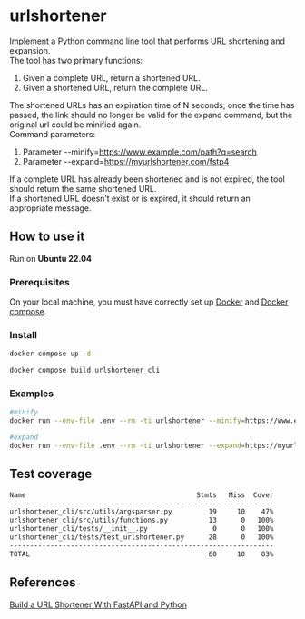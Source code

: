 # urlshortener

Implement a Python command line tool that performs URL shortening and expansion.\
The tool has two primary functions:
1. Given a complete URL, return a shortened URL.
2. Given a shortened URL, return the complete URL.

The shortened URLs has an expiration time of N seconds; once the time has passed, the link should no longer be valid for the expand
command, but the original url could be minified again.\
Command parameters:
1. Parameter --minify=https://www.example.com/path?q=search
2. Parameter --expand=https://myurlshortener.com/fstp4

If a complete URL has already been shortened and is not expired, the tool should return the same shortened URL.\
If a shortened URL doesn’t exist or is expired, it should return an appropriate message.

## How to use it
Run on **Ubuntu 22.04**

### Prerequisites
On your local machine, you must have correctly set up [Docker](https://www.docker.com/) and [Docker compose](https://docs.docker.com/reference/cli/docker/compose/).

### Install
```bash
docker compose up -d
```

```bash
docker compose build urlshortener_cli
```

### Examples
```bash
#minify
docker run --env-file .env --rm -ti urlshortener --minify=https://www.example.com/path?q=search
```

```bash
#expand
docker run --env-file .env --rm -ti urlshortener --expand=https://myurlshortener.com/fstp4
```

## Test coverage
```bash
Name                                          Stmts   Miss  Cover
-----------------------------------------------------------------
urlshortener_cli/src/utils/argsparser.py         19     10    47%
urlshortener_cli/src/utils/functions.py          13      0   100%
urlshortener_cli/tests/__init__.py                0      0   100%
urlshortener_cli/tests/test_urlshortener.py      28      0   100%
-----------------------------------------------------------------
TOTAL                                            60     10    83%
```

## References
[Build a URL Shortener With FastAPI and Python](https://realpython.com/build-a-python-url-shortener-with-fastapi/)